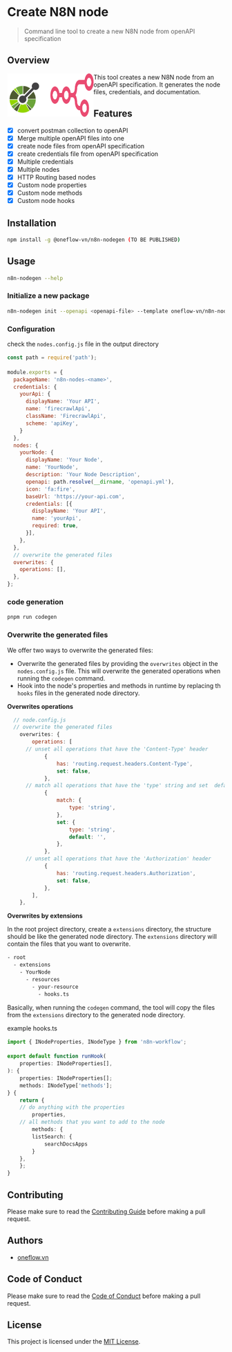 # Create N8N node


> Command line tool to create a new N8N node from openAPI specification


## Overview

<div>
<img src="./assets/openapi.svg" width="100" height="100" align="left">
<img src="./assets/n8n.svg" width="100" height="100" align="left">
</div>



This tool creates a new N8N node from an openAPI specification. It generates the node files, credentials, and documentation.

## Features

- [x] convert postman collection to openAPI
- [x] Merge multiple openAPI files into one
- [x] create node files from openAPI specification
- [x] create credentials file from openAPI specification
- [X] Multiple credentials
- [x] Multiple nodes
- [x] HTTP Routing based nodes
- [X] Custom node properties
- [x] Custom node methods
- [x] Custom node hooks

## Installation

```bash
npm install -g @oneflow-vn/n8n-nodegen (TO BE PUBLISHED)
```

## Usage

```bash
n8n-nodegen --help
```

### Initialize a new package

```bash
n8n-nodegen init --openapi <openapi-file> --template oneflow-vn/n8n-nodes-template --output <output-dir>
```
### Configuration

check the `nodes.config.js` file in the output directory

```js
const path = require('path');

module.exports = {
  packageName: 'n8n-nodes-<name>',
  credentials: {
    yourApi: {
      displayName: 'Your API',
      name: 'firecrawlApi',
      className: 'FirecrawlApi',
      scheme: 'apiKey',
    }
  },
  nodes: {
    yourNode: {
      displayName: 'Your Node',
      name: 'YourNode',
      description: 'Your Node Description',
      openapi: path.resolve(__dirname, 'openapi.yml'),
      icon: 'fa:fire',
      baseUrl: 'https://your-api.com',
      credentials: [{
        displayName: 'Your API',
        name: 'yourApi',
        required: true,
      }],
    },
  },
  // overwrite the generated files
  overwrites: {
    operations: [],
  },
};

```

### code generation

```bash
pnpm run codegen
```

### Overwrite the generated files

We offer two ways to overwrite the generated files:
- Overwrite the generated files by providing the `overwrites` object in the `nodes.config.js` file. This will overwrite the generated operations when running the `codegen` command.
- Hook into the node's properties and methods in runtime by replacing th `hooks` files in the generated node directory.

**Overwrites operations**

```js
  // node.config.js
  // overwrite the generated files
	overwrites: {
		operations: [
      // unset all operations that have the 'Content-Type' header
			{
				has: 'routing.request.headers.Content-Type',
				set: false,
			},
      // match all operations that have the 'type' string and set  default value to ''
			{
				match: {
					type: 'string',
				},
				set: {
					type: 'string',
					default: '',
				},
			},
      // unset all operations that have the 'Authorization' header
			{
				has: 'routing.request.headers.Authorization',
				set: false,
			},
		],
	},

```

**Overwrites by extensions**

In the root project directory, create a `extensions` directory, the structure should be like the generated node directory. The `extensions` directory will contain the files that you want to overwrite.

```bash
- root
  - extensions
    - YourNode
      - resources
        - your-resource
          - hooks.ts
```

Basically, when running the `codegen` command, the tool will copy the files from the `extensions` directory to the generated node directory.

example hooks.ts

```ts
import { INodeProperties, INodeType } from 'n8n-workflow';

export default function runHook(
	properties: INodeProperties[],
): {
	properties: INodeProperties[];
	methods: INodeType['methods'];
} {
	return {
    // do anything with the properties
		properties,
    // all methods that you want to add to the node
		methods: {
        listSearch: {
            searchDocsApps
        }
    },
	};
}
```

## Contributing

Please make sure to read the [Contributing Guide](./CONTRIBUTING.md) before making a pull request.

## Authors

- [oneflow.vn](https://oneflow.vn)

## Code of Conduct

Please make sure to read the [Code of Conduct](./CODE_OF_CONDUCT.md) before making a pull request.

## License

This project is licensed under the [MIT License](./LICENSE).